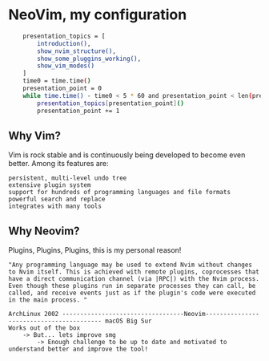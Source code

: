 










# NeoVim, my configuration

```bash
    presentation_topics = [
        introduction(),
        show_nvim_structure(),
        show_some_pluggins_working(),
        show_vim_modes()
    ]
    time0 = time.time()
    presentation_point = 0
    while time.time() - time0 < 5 * 60 and presentation_point < len(presentation_topics):
        presentation_topics[presentation_point]()
        presentation_point += 1
```
## Why Vim?

Vim is rock stable and is continuously being developed to become even better. Among its features are:

    persistent, multi-level undo tree
    extensive plugin system
    support for hundreds of programming languages and file formats
    powerful search and replace
    integrates with many tools

## Why Neovim?

Plugins, Plugins, Plugins, this is my personal reason!

    "Any programming language may be used to extend Nvim without changes to Nvim itself. This is achieved with remote plugins, coprocesses that have a direct communication channel (via |RPC|) with the Nvim process. Even though these plugins run in separate processes they can call, be called, and receive events just as if the plugin's code were executed in the main process. "

    ArchLinux 2002 ----------------------------------Neovim----------------------------------------- macOS Big Sur
    Works out of the box
        -> But... lets improve smg
            -> Enough challenge to be up to date and motivated to understand better and improve the tool!


